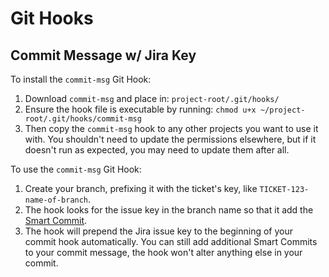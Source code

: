 # Git Hooks

## Commit Message w/ Jira Key

To install the `commit-msg` Git Hook:

1. Download `commit-msg` and place in: `project-root/.git/hooks/`
2. Ensure the hook file is executable by running: `chmod u+x ~/project-root/.git/hooks/commit-msg`
3. Then copy the `commit-msg` hook to any other projects you want to use it with. You shouldn't need to update the permissions elsewhere, but if it doesn't run as expected, you may need to update them after all.

To use the `commit-msg` Git Hook:

1. Create your branch, prefixing it with the ticket's key, like `TICKET-123-name-of-branch`.
2. The hook looks for the issue key in the branch name so that it add the [Smart Commit](https://confluence.atlassian.com/bitbucket/use-smart-commits-298979931.html).
3. The hook will prepend the Jira issue key to the beginning of your commit hook automatically. You can still add additional Smart Commits to your commit message, the hook won't alter anything else in your commit.